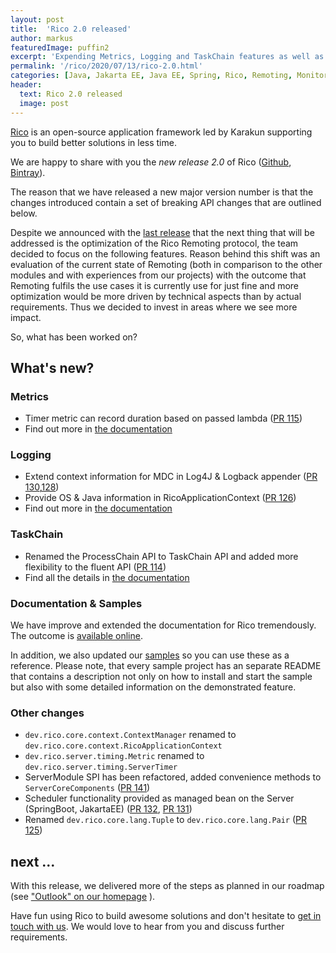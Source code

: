 ```yaml
---
layout: post
title:  'Rico 2.0 released'
author: markus
featuredImage: puffin2
excerpt: 'Expending Metrics, Logging and TaskChain features as well as a big extension for the documentation are reasons enough for a new major release: Rico 2.0 is here!'
permalink: '/rico/2020/07/13/rico-2.0.html'
categories: [Java, Jakarta EE, Java EE, Spring, Rico, Remoting, Monitoring, Security, Angular, WebComponents, JavaFX, Projector]
header:
  text: Rico 2.0 released
  image: post
---
```


[Rico](/rico) is an open-source application framework led by Karakun supporting you to build better solutions in less time.

We are happy to share with you the *new release 2.0* of Rico ([Github](https://github.com/rico-projects/rico/releases/tag/2.0.0), [Bintray](https://bintray.com/karakun/Rico/Rico/2.0.0)).

The reason that we have released a new major version number is that the changes introduced contain a set of breaking API changes that are outlined below.

Despite we announced with the [last release](/rico/2020/05/18/rico-1.1.html) that the next thing that will be addressed is the optimization of the Rico Remoting protocol, the team decided to focus on the following features. 
Reason behind this shift was an evaluation of the current state of Remoting (both in comparison to the other modules and with experiences from our projects) with the outcome that Remoting fulfils the use cases it is 
currently use for just fine and more optimization would be more driven by technical aspects than by actual requirements. Thus we decided to invest in areas where we see more impact.

So, what has been worked on?

## What's new?

### Metrics

* Timer metric can record duration based on passed lambda ([PR 115](https://github.com/rico-projects/rico/pull/115))
* Find out more in [the documentation](https://rico-projects.github.io/rico/#_metrics)

### Logging

* Extend context information for MDC in Log4J & Logback appender ([PR 130](https://github.com/rico-projects/rico/pull/130),[128](https://github.com/rico-projects/rico/pull/128))
* Provide OS & Java information in RicoApplicationContext ([PR 126](https://github.com/rico-projects/rico/pull/126))
* Find out more in [the documentation](https://rico-projects.github.io/rico/#_logging)

### TaskChain

* Renamed the ProcessChain API to TaskChain API and added more flexibility to the fluent API ([PR 114](https://github.com/rico-projects/rico/pull/114))
* Find all the details in [the documentation](https://rico-projects.github.io/rico/#_taskchain_api)

### Documentation & Samples

We have improve and extended the documentation for Rico tremendously. The outcome is [available online](https://rico-projects.github.io/rico/).

In addition, we also updated our [samples](https://github.com/rico-projects/rico-samples) so you can use these as a reference. Please note, that every sample project has an separate README that contains a description not only on how to install and start the sample but also with some detailed information on the demonstrated feature.


### Other changes

* `dev.rico.core.context.ContextManager` renamed to `dev.rico.core.context.RicoApplicationContext`
* `dev.rico.server.timing.Metric` renamed to `dev.rico.server.timing.ServerTimer` 
* ServerModule SPI has been refactored, added convenience methods to `ServerCoreComponents` ([PR 141](https://github.com/rico-projects/rico/pull/141))
* Scheduler functionality provided as managed bean on the Server (SpringBoot, JakartaEE) ([PR 132](https://github.com/rico-projects/rico/pull/132), [PR 131](https://github.com/rico-projects/rico/pull/131))
* Renamed `dev.rico.core.lang.Tuple` to `dev.rico.core.lang.Pair` ([PR 125](https://github.com/rico-projects/rico/pull/125))

## next ...

With this release, we delivered more of the steps as planned in our roadmap (see ["Outlook" on our homepage](https://dev.karakun.com/rico/) ).

Have fun using Rico to build awesome solutions and don't hesitate to [get in touch with us](mailto:rico@karakun.com). We would love to hear from you and discuss further requirements.
